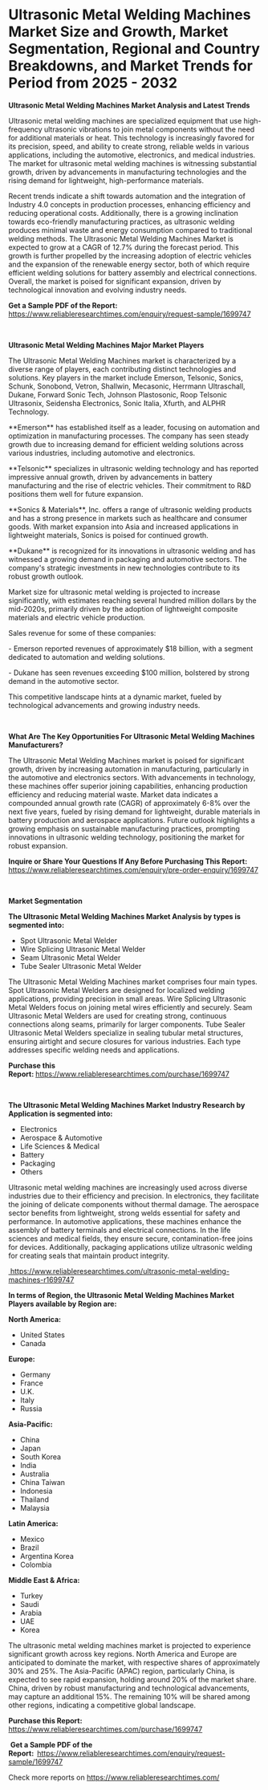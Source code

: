 <p><h1>Ultrasonic Metal Welding Machines Market Size and Growth, Market Segmentation, Regional and Country Breakdowns, and Market Trends for Period from 2025 -  2032</h1></p><p><strong>Ultrasonic Metal Welding Machines Market Analysis and Latest Trends</strong></p>
<p><p>Ultrasonic metal welding machines are specialized equipment that use high-frequency ultrasonic vibrations to join metal components without the need for additional materials or heat. This technology is increasingly favored for its precision, speed, and ability to create strong, reliable welds in various applications, including the automotive, electronics, and medical industries. The market for ultrasonic metal welding machines is witnessing substantial growth, driven by advancements in manufacturing technologies and the rising demand for lightweight, high-performance materials.</p><p>Recent trends indicate a shift towards automation and the integration of Industry 4.0 concepts in production processes, enhancing efficiency and reducing operational costs. Additionally, there is a growing inclination towards eco-friendly manufacturing practices, as ultrasonic welding produces minimal waste and energy consumption compared to traditional welding methods. The Ultrasonic Metal Welding Machines Market is expected to grow at a CAGR of 12.7% during the forecast period. This growth is further propelled by the increasing adoption of electric vehicles and the expansion of the renewable energy sector, both of which require efficient welding solutions for battery assembly and electrical connections. Overall, the market is poised for significant expansion, driven by technological innovation and evolving industry needs.</p></p>
<p><strong>Get a Sample PDF of the Report:&nbsp;</strong> <a href="https://www.reliableresearchtimes.com/enquiry/request-sample/1699747?utm_campaign=1940&utm_medium=2&utm_source=Github&utm_content=ia&utm_term=09012025&utm_id=ultrasonic-metal-welding-machines">https://www.reliableresearchtimes.com/enquiry/request-sample/1699747</a></p>
<p>&nbsp;</p>
<p><strong>Ultrasonic Metal Welding Machines Major Market Players</strong></p>
<p><p>The Ultrasonic Metal Welding Machines market is characterized by a diverse range of players, each contributing distinct technologies and solutions. Key players in the market include Emerson, Telsonic, Sonics, Schunk, Sonobond, Vetron, Shallwin, Mecasonic, Herrmann Ultraschall, Dukane, Forward Sonic Tech, Johnson Plastosonic, Roop Telsonic Ultrasonix, Seidensha Electronics, Sonic Italia, Xfurth, and ALPHR Technology.</p><p>**Emerson** has established itself as a leader, focusing on automation and optimization in manufacturing processes. The company has seen steady growth due to increasing demand for efficient welding solutions across various industries, including automotive and electronics.</p><p>**Telsonic** specializes in ultrasonic welding technology and has reported impressive annual growth, driven by advancements in battery manufacturing and the rise of electric vehicles. Their commitment to R&D positions them well for future expansion.</p><p>**Sonics & Materials**, Inc. offers a range of ultrasonic welding products and has a strong presence in markets such as healthcare and consumer goods. With market expansion into Asia and increased applications in lightweight materials, Sonics is poised for continued growth.</p><p>**Dukane** is recognized for its innovations in ultrasonic welding and has witnessed a growing demand in packaging and automotive sectors. The company's strategic investments in new technologies contribute to its robust growth outlook.</p><p>Market size for ultrasonic metal welding is projected to increase significantly, with estimates reaching several hundred million dollars by the mid-2020s, primarily driven by the adoption of lightweight composite materials and electric vehicle production.</p><p>Sales revenue for some of these companies: </p><p>- Emerson reported revenues of approximately $18 billion, with a segment dedicated to automation and welding solutions.</p><p>- Dukane has seen revenues exceeding $100 million, bolstered by strong demand in the automotive sector. </p><p>This competitive landscape hints at a dynamic market, fueled by technological advancements and growing industry needs.</p></p>
<p>&nbsp;</p>
<p><strong>What Are The Key Opportunities For Ultrasonic Metal Welding Machines Manufacturers?</strong></p>
<p><p>The Ultrasonic Metal Welding Machines market is poised for significant growth, driven by increasing automation in manufacturing, particularly in the automotive and electronics sectors. With advancements in technology, these machines offer superior joining capabilities, enhancing production efficiency and reducing material waste. Market data indicates a compounded annual growth rate (CAGR) of approximately 6-8% over the next five years, fueled by rising demand for lightweight, durable materials in battery production and aerospace applications. Future outlook highlights a growing emphasis on sustainable manufacturing practices, prompting innovations in ultrasonic welding technology, positioning the market for robust expansion.</p></p>
<p><strong>Inquire or Share Your Questions If Any Before Purchasing This Report:</strong> <a href="https://www.reliableresearchtimes.com/enquiry/pre-order-enquiry/1699747?utm_campaign=1940&utm_medium=2&utm_source=Github&utm_content=ia&utm_term=09012025&utm_id=ultrasonic-metal-welding-machines">https://www.reliableresearchtimes.com/enquiry/pre-order-enquiry/1699747</a></p>
<p>&nbsp;</p>
<p><strong>Market Segmentation</strong></p>
<p><strong>The Ultrasonic Metal Welding Machines Market Analysis by types is segmented into:</strong></p>
<p><ul><li>Spot Ultrasonic Metal Welder</li><li>Wire Splicing Ultrasonic Metal Welder</li><li>Seam Ultrasonic Metal Welder</li><li>Tube Sealer Ultrasonic Metal Welder</li></ul></p>
<p><p>The Ultrasonic Metal Welding Machines market comprises four main types. Spot Ultrasonic Metal Welders are designed for localized welding applications, providing precision in small areas. Wire Splicing Ultrasonic Metal Welders focus on joining metal wires efficiently and securely. Seam Ultrasonic Metal Welders are used for creating strong, continuous connections along seams, primarily for larger components. Tube Sealer Ultrasonic Metal Welders specialize in sealing tubular metal structures, ensuring airtight and secure closures for various industries. Each type addresses specific welding needs and applications.</p></p>
<p><strong>Purchase this Report:&nbsp;</strong><a href="https://www.reliableresearchtimes.com/purchase/1699747?utm_campaign=1940&utm_medium=2&utm_source=Github&utm_content=ia&utm_term=09012025&utm_id=ultrasonic-metal-welding-machines">https://www.reliableresearchtimes.com/purchase/1699747</a></p>
<p>&nbsp;</p>
<p><strong>The Ultrasonic Metal Welding Machines Market Industry Research by Application is segmented into:</strong></p>
<p><ul><li>Electronics</li><li>Aerospace & Automotive</li><li>Life Sciences & Medical</li><li>Battery</li><li>Packaging</li><li>Others</li></ul></p>
<p><p>Ultrasonic metal welding machines are increasingly used across diverse industries due to their efficiency and precision. In electronics, they facilitate the joining of delicate components without thermal damage. The aerospace sector benefits from lightweight, strong welds essential for safety and performance. In automotive applications, these machines enhance the assembly of battery terminals and electrical connections. In the life sciences and medical fields, they ensure secure, contamination-free joins for devices. Additionally, packaging applications utilize ultrasonic welding for creating seals that maintain product integrity.</p></p>
<p><a href="https://www.reliableresearchtimes.com/ultrasonic-metal-welding-machines-r1699747?utm_campaign=1940&utm_medium=2&utm_source=Github&utm_content=ia&utm_term=09012025&utm_id=ultrasonic-metal-welding-machines">&nbsp;https://www.reliableresearchtimes.com/ultrasonic-metal-welding-machines-r1699747</a></p>
<p><strong>In terms of Region, the Ultrasonic Metal Welding Machines Market Players available by Region are:</strong></p>
<p>
    <p> <strong> North America: </strong>
        <ul>
            <li>United States</li>
            <li>Canada</li>
        </ul>
        </p> 
    <p> <strong> Europe: </strong>
        <ul>
            <li>Germany</li>
            <li>France</li>
            <li>U.K.</li>
            <li>Italy</li>
            <li>Russia</li>
        </ul>
        </p> 
    <p> <strong> Asia-Pacific: </strong>
        <ul>
            <li>China</li>
            <li>Japan</li>
            <li>South Korea</li>
            <li>India</li>
            <li>Australia</li>
            <li>China Taiwan</li>
            <li>Indonesia</li>
            <li>Thailand</li>
            <li>Malaysia</li>
        </ul>
        </p> 
    <p> <strong> Latin America: </strong>
        <ul>
            <li>Mexico</li>
            <li>Brazil</li>
            <li>Argentina Korea</li>
            <li>Colombia</li>
        </ul>
        </p> 
    <p> <strong> Middle East & Africa: </strong>
        <ul>
            <li>Turkey</li>
            <li>Saudi</li>
            <li>Arabia</li>
            <li>UAE</li>
            <li>Korea</li>
        </ul>
    </p>
    </p>
<p><p>The ultrasonic metal welding machines market is projected to experience significant growth across key regions. North America and Europe are anticipated to dominate the market, with respective shares of approximately 30% and 25%. The Asia-Pacific (APAC) region, particularly China, is expected to see rapid expansion, holding around 20% of the market share. China, driven by robust manufacturing and technological advancements, may capture an additional 15%. The remaining 10% will be shared among other regions, indicating a competitive global landscape.</p></p>
<p><strong>Purchase this Report: </strong><a href="https://www.reliableresearchtimes.com/purchase/1699747?utm_campaign=1940&utm_medium=2&utm_source=Github&utm_content=ia&utm_term=09012025&utm_id=ultrasonic-metal-welding-machines">https://www.reliableresearchtimes.com/purchase/1699747</a></p>
<p>&nbsp;<strong>Get a Sample PDF of the Report:&nbsp;&nbsp;</strong><a href="https://www.reliableresearchtimes.com/enquiry/request-sample/1699747?utm_campaign=1940&utm_medium=2&utm_source=Github&utm_content=ia&utm_term=09012025&utm_id=ultrasonic-metal-welding-machines">https://www.reliableresearchtimes.com/enquiry/request-sample/1699747</a></p>
<p><strong></strong></p>
<p>Check more reports on <a href="https://www.reliableresearchtimes.com/?utm_campaign=1940&utm_medium=2&utm_source=Github&utm_content=ia&utm_term=09012025&utm_id=ultrasonic-metal-welding-machines">https://www.reliableresearchtimes.com/</a></p>